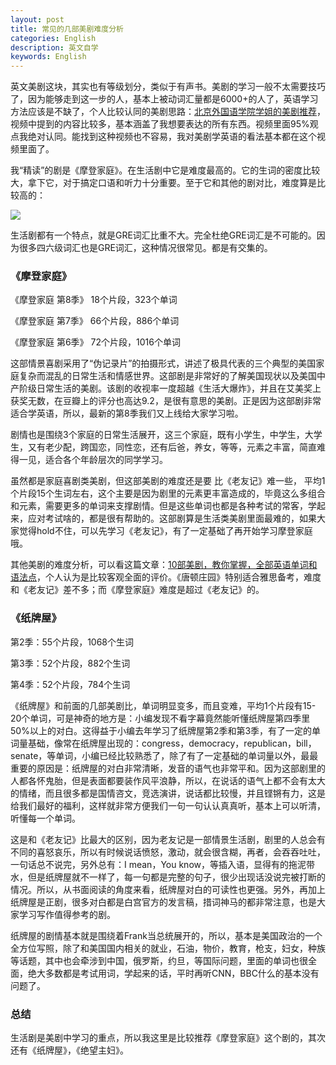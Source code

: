 ```yaml
---
layout: post
title: 常见的几部美剧难度分析
categories: English
description: 英文自学
keywords: English
---
```


英文美剧这块，其实也有等级划分，类似于有声书。美剧的学习一般不太需要技巧了，因为能够走到这一步的人，基本上被动词汇量都是6000+的人了，英语学习方法应该是不缺了，个人比较认同的美剧思路：[北京外国语学院学姐的美剧推荐](https://www.bilibili.com/video/BV1xM4y1K7M7)，视频中提到的内容比较多，基本涵盖了我想要表达的所有东西。视频里面95%观点我绝对认同。能找到这种视频也不容易，我对美剧学英语的看法基本都在这个视频里面了。

我“精读”的剧是《摩登家庭》。在生活剧中它是难度最高的。它的生词的密度比较大，拿下它，对于搞定口语和听力十分重要。至于它和其他的剧对比，难度算是比较高的：

<img src="https://cs-cn.top//images/posts/dancimidu83825.png"/>

生活剧都有一个特点，就是GRE词汇比重不大。完全杜绝GRE词汇是不可能的。因为很多四六级词汇也是GRE词汇，这种情况很常见。都是有交集的。

### 《摩登家庭》

《摩登家庭 第8季》 18个片段，323个单词

《摩登家庭 第7季》 66个片段，886个单词

《摩登家庭 第6季》 72个片段，1016个单词

这部情景喜剧采用了“伪记录片”的拍摄形式，讲述了极具代表的三个典型的美国家庭复杂而混乱的日常生活和情感世界。这部剧是非常好的了解美国现状以及美国中产阶级日常生活的美剧。该剧的收视率一度超越《生活大爆炸》，并且在艾美奖上获奖无数，在豆瓣上的评分也高达9.2，是很有意思的美剧。正是因为这部剧非常适合学英语，所以，最新的第8季我们又上线给大家学习啦。

剧情也是围绕3个家庭的日常生活展开，这三个家庭，既有小学生，中学生，大学生，又有老少配，跨国恋，同性恋，还有后爸，养女，等等，元素之丰富，简直难得一见，适合各个年龄层次的同学学习。

虽然都是家庭喜剧类美剧，但这部美剧的难度还是要 比《老友记》难一些， 平均1个片段15个生词左右，这个主要是因为剧里的元素更丰富造成的，毕竟这么多组合和元素，需要更多的单词来支撑剧情。但是这些单词也都是各种考试的常客，学起来，应对考试啥的，都是很有帮助的。这部剧算是生活类美剧里面最难的，如果大家觉得hold不住，可以先学习《老友记》，有了一定基础了再开始学习摩登家庭哦。



其他美剧的难度分析，可以看这篇文章：[10部美剧，教你掌握，全部英语单词和语法点](http://www.360doc6.net/wxarticlenew/628493588.html)，个人认为是比较客观全面的评价。《唐顿庄园》特别适合雅思备考，难度和《老友记》差不多；而《摩登家庭》难度是超过《老友记》的。

### 《纸牌屋》

第2季：55个片段，1068个生词

第3季：52个片段，882个生词

第4季：52个片段，784个生词

《纸牌屋》和前面的几部美剧比，单词明显变多，而且变难，平均1个片段有15-20个单词，可是神奇的地方是：小编发现不看字幕竟然能听懂纸牌屋第四季里50%以上的对白。这得益于小编去年学习了纸牌屋第2季和第3季，有了一定的单词量基础，像常在纸牌屋出现的：congress，democracy，republican，bill，senate，等单词，小编已经比较熟悉了，除了有了一定基础的单词量以外，最最重要的原因是：纸牌屋的对白非常清晰，发音的语气也非常平和。因为这部剧里的人都各怀鬼胎，但是表面都要装作风平浪静，所以，在说话的语气上都不会有太大的情绪，而且很多都是国情咨文，竞选演讲，说话都比较慢，并且铿锵有力，这是给我们最好的福利，这样就非常方便我们一句一句认认真真听，基本上可以听清，听懂每一个单词。

这是和《老友记》比最大的区别，因为老友记是一部情景生活剧，剧里的人总会有不同的喜怒哀乐，所以有时候说话愤怒，激动，就会很含糊，再者，会吞吞吐吐，一句话总不说完，另外总有：I mean，You know，等插入语，显得有的拖泥带水，但是纸牌屋就不一样了，每一句都是完整的句子，很少出现话没说完被打断的情况。所以，从书面阅读的角度来看，纸牌屋对白的可读性也更强。另外，再加上纸牌屋是正剧，很多对白都是白宫官方的发言稿，措词神马的都非常注意，也是大家学习写作值得参考的剧。

纸牌屋的剧情基本就是围绕着Frank当总统展开的，所以，基本是美国政治的一个全方位写照，除了和美国国内相关的就业，石油，物价，教育，枪支，妇女，种族等话题，其中也会牵涉到中国，俄罗斯，约旦，等国际问题，里面的单词也很全面，绝大多数都是考试用词，学起来的话，平时再听CNN，BBC什么的基本没有问题了。



### 总结

生活剧是美剧中学习的重点，所以我这里是比较推荐《摩登家庭》这个剧的，其次还有《纸牌屋》，《绝望主妇》。